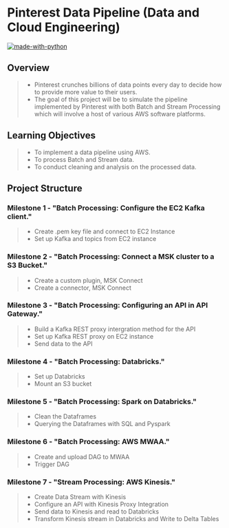 # Pinterest Data Pipeline (Data and Cloud Engineering)

[![made-with-python](https://img.shields.io/badge/Made%20with-Python-1f425f.svg)](https://www.python.org/)

## Overview 
> - Pinterest crunches billions of data points every day to decide how to provide more value to their users.
> - The goal of this project will be to simulate the pipeline implemented by Pinterest with both Batch and Stream Processing which will involve a host of various AWS software platforms.

## Learning Objectives
> - To implement a data pipeline using AWS.
> - To process Batch and Stream data.
> - To conduct cleaning and analysis on the processed data.

## Project Structure

### Milestone 1 - "Batch Processing: Configure the EC2 Kafka client."
> - Create .pem key file and connect to EC2 Instance
> - Set up Kafka and topics from EC2 instance

### Milestone 2 - "Batch Processing: Connect a MSK cluster to a S3 Bucket."
> - Create a custom plugin, MSK Connect
> - Create a connector, MSK Connect

### Milestone 3 - "Batch Processing: Configuring an API in API Gateway."
> - Build a Kafka REST proxy intergration method for the API
> - Set up Kafka REST proxy on EC2 instance
> - Send data to the API

### Milestone 4 - "Batch Processing: Databricks."
> - Set up Databricks
> - Mount an S3 bucket

### Milestone 5 - "Batch Processing: Spark on Databricks."
> - Clean the Dataframes
> - Querying the Dataframes with SQL and Pyspark

### Milestone 6 - "Batch Processing: AWS MWAA."
> - Create and upload DAG to MWAA
> - Trigger DAG

### Milestone 7 - "Stream Processing: AWS Kinesis."
> - Create Data Stream with Kinesis
> - Configure an API with Kinesis Proxy Integration
> - Send data to Kinesis and read to Databricks
> - Transform Kinesis stream in Databricks and Write to Delta Tables


<!-- ## M1 - Batch Processing: Configure the EC2 Kafka client.

### Creating .pem file

### Connecting to EC2 Instance

### Setting up Kafka on EC2 Instance

### Creating Kafka Topics


## M2 - Batch Processing: Connect a MSK cluster to a S3 Bucket.

### Creating custom plugin, MSK Connect

### Creating connector, MSK Connect


## M3 - Batch Processing: Configuring an API in API Gateway.

### Building a Kafka REST proxy integration method for the API

### Setting up the Kafka REST proxy on EC2 Instance 

### Sending Data to API


## M4 - Batch Processing: Databricks.

### Setting up DataBricks

### Mounting S3 Bucket 


## M5 - Batch Processing: Spark on Databricks.

### Cleaning the Pinterest Posts Dataframe

### Cleaning the Geolocation Dataframe

### Cleaning the User Dataframe

### Task 1: Find the most popular category in each country.

### Task 2: Find which was the most popular category each year.

### Task 3: Find the user with more followers in each country.

### Task 4: Find the most popular category for different age groups.

### Task 5: Find the median follower count for different age groups.

### Task 6: Find jow many users have joined each year.

### Task 7: Find the median follower count of users based on their joining year. 

### Task 8: Find the median follower count of users band on their joining year and age group.


## M6 - Batch Processing: AWS MWAA.

### Creating and uploading DAG to MWAA environment

### Triggering the DAG to run Databricks Notebook


## M7 - Stream Processing: AWS Kinesis.

### Creating data streams with Kinesis

### Configuring an API with Kinesis proxy integration

### Sending data to Kinesis streams

### Reading data from Kinesis stream in Databricks

### Transform Kinesis streams in Databricks

### Writing the streaming data to Delta Tables -->



